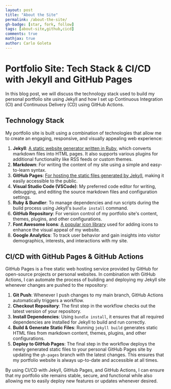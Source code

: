 ```yaml
---
layout: post
title: "About the Site"
permalink: /about-the-site/
gh-badge: [star, fork, follow]
tags: [about-site,github,cicd]
comments: true
mathjax: true
author: Carlo Goleta
---
```


# Portfolio Site: Tech Stack & CI/CD with Jekyll and GitHub Pages

In this blog post, we will discuss the technology stack used to build my personal portfolio site using Jekyll and how I set up Continuous Integration (CI) and Continuous Delivery (CD) using GitHub Actions.

## Technology Stack

My portfolio site is built using a combination of technologies that allow me to create an engaging, responsive, and visually appealing web experience:

1. **Jekyll**: [A static website generator written in Ruby](https://jekyllrb.com/), which converts markdown files into HTML pages. It also supports various plugins for additional functionality like RSS feeds or custom themes.
2. **Markdown**: For writing the content of my site using a simple and easy-to-learn syntax.
3. **GitHub Pages**: [For hosting the static files generated by Jekyll](https://pages.github.com/), making it easily accessible to the public.
4. **Visual Studio Code (VSCode)**: My preferred code editor for writing, debugging, and editing the source markdown files and configuration settings.
5. **Ruby & Bundler**: To manage dependencies and run scripts during the build process using Jekyll's `bundle install` command.
6. **GitHub Repository**: For version control of my portfolio site's content, themes, plugins, and other configurations.
7. **Font Awesome Icons**: [A popular icon library](https://fontawesome.com/) used for adding icons to enhance the visual appeal of my website.
8. **Google Analytics**: To track user behavior and gain insights into visitor demographics, interests, and interactions with my site.

## CI/CD with GitHub Pages & GitHub Actions

GitHub Pages is a free static web hosting service provided by GitHub for open-source projects or personal websites. In combination with GitHub Actions, I can automate the process of building and deploying my Jekyll site whenever changes are pushed to the repository:

1. **Git Push**: Whenever I push changes to my main branch, GitHub Actions automatically triggers a workflow.
2. **Checkout Repository**: The first step in the workflow checks out the latest version of your repository.
3. **Install Dependencies**: Using `bundle install`, it ensures that all required dependencies are installed for Jekyll to build and run correctly.
4. **Build & Generate Static Files**: Running `jekyll build` generates static HTML files from markdown content, themes, plugins, and other configurations.
5. **Deploy to GitHub Pages**: The final step in the workflow deploys the newly generated static files to your personal GitHub Pages site by updating the `gh-pages` branch with the latest changes. This ensures that my portfolio website is always up-to-date and accessible at all times.

By using CI/CD with Jekyll, GitHub Pages, and GitHub Actions, I can ensure that my portfolio site remains stable, secure, and functional while also allowing me to easily deploy new features or updates whenever desired.